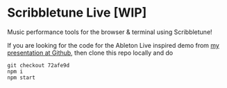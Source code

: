 # Scribbletune Live [WIP]

Music performance tools for the browser & terminal using Scribbletune!

If you are looking for the code for the Ableton Live inspired demo from [my presentation at Github](https://www.youtube.com/watch?v=G1bRi4El0iw), then clone this repo locally and do

```
git checkout 72afe9d
npm i
npm start
```

